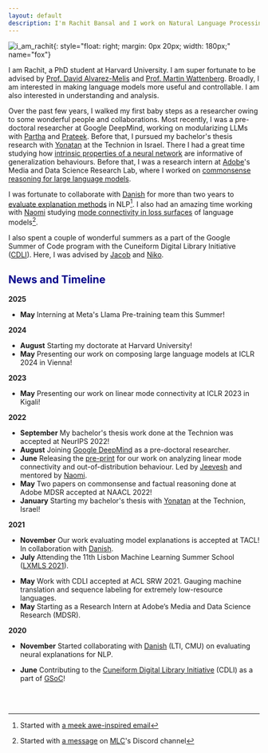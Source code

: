 ```yaml
---
layout: default
description: I'm Rachit Bansal and I work on Natural Language Processing. More details inside!
---
```


<!-- (comment) the image below can be found in img folder of this very project-->
![i_am_rachit](./img/people/me.png){: style="float: right; margin: 0px 20px; width: 180px;" name="fox"}


I am Rachit, a PhD student at Harvard University. I am super fortunate to be advised by [Prof. David Alvarez-Melis](https://dmelis.github.io) and [Prof. Martin Wattenberg](https://www.bewitched.com/about.html). Broadly, I am interested in making language models more useful and controllable. I am also interested in understanding and analysis.
<!-- I am also interested in robust evaluation and analysis.-->

Over the past few years, I walked my first baby steps as a researcher owing to some wonderful people and collaborations. Most recently, I was a pre-doctoral researcher at Google DeepMind, working on modularizing LLMs with [Partha](https://parthatalukdar.github.io/) and [Prateek](https://www.prateekjain.org/). Before that, I pursued my bachelor's thesis research with [Yonatan](http://www.cs.technion.ac.il/~belinkov/) at the Technion in Israel. There I had a great time studying how [intrinsic properties of a neural network](https://rachitbansal.github.io/information-measures) are informative of generalization behaviours. Before that, I was a research intern at [Adobe](https://research.adobe.com/)'s Media and Data Science Research Lab, where I worked on [commonsense reasoning for large language models](https://aclanthology.org/2022.naacl-main.83/).

I was fortunate to collaborate with [Danish](https://www.cs.cmu.edu/~ddanish/) for more than two years to [evaluate explanation methods](https://direct.mit.edu/tacl/article/doi/10.1162/tacl_a_00465/110436/Evaluating-Explanations-How-Much-Do-Explanations) in NLP[^1]. I also had an amazing time working with [Naomi](https://nsaphra.net/) studying [mode connectivity in loss surfaces](https://openreview.net/forum?id=hY6M0JHl3uL) of language models[^2].

I also spent a couple of wonderful summers as a part of the Google Summer of Code program with the Cuneiform Digital Library Initiative ([CDLI](https://cdli.ucla.edu/)). Here, I was advised by [Jacob](https://www.wolfson.ox.ac.uk/person/jacob-dahl) and [Niko](https://www.english-linguistics.de/nschenk/).

## <span style="color:darkblue">News and Timeline </span>
**2025**
* **May** Interning at Meta's Llama Pre-training team this Summer!

**2024**
* **August** Starting my doctorate at Harvard University!
* **May**  Presenting our work on composing large language models at ICLR 2024 in Vienna!

**2023**
* **May**  Presenting our work on linear mode connectivity at ICLR 2023 in Kigali!

**2022**
* **September**  My bachelor's thesis work done at the Technion was accepted at NeurIPS 2022!
* **August**  Joining [Google DeepMind](https://research.google/locations/india/) as a pre-doctoral researcher.
* **June**    Releasing the [pre-print](https://arxiv.org/abs/2205.12411) for our work on analyzing linear mode connectivity and out-of-distribution behaviour. Led by [Jeevesh](https://github.com/Jeevesh8) and mentored by [Naomi](http://nsaphra.github.io/).
* **May**     Two papers on commonsense and factual reasoning done at Adobe MDSR accepted at NAACL 2022!
* **January** Starting my bachelor's thesis with [Yonatan](http://www.cs.technion.ac.il/~belinkov/) at the Technion, Israel!

**2021**
* **November**  Our work evaluating model explanations is accepted at TACL! In collaboration with [Danish](https://www.cs.cmu.edu/~ddanish/).
* **July**    Attending the 11th Lisbon Machine Learning Summer School ([LXMLS 2021](http://lxmls.it.pt/2021/)).
<!-- * June 2021:    Volunteering at NAACL 2021. -->
* **May**     Work with CDLI accepted at ACL SRW 2021. Gauging machine translation and sequence labeling for extremely low-resource languages. 
* **May**     Starting as a Research Intern at Adobe’s Media and Data Science Research (MDSR).
<!-- * May 2021:     Volunteering at ICLR 2021. -->
<!-- * **February**  My first research paper accepted at PAKDD 2021. Detecting fake news early, with [Prof. Tanmoy Chakraborty](http://faculty.iiitd.ac.in/~tanmoy/) and [William Scott](https://www.linkedin.com/in/williamscottp/). -->

**2020**
* **November**  Started collaborating with [Danish](https://www.cs.cmu.edu/~ddanish/) (LTI, CMU) on evaluating neural explanations for NLP.
<!-- * Nov 2020:     Volunteering at EMNLP 2020. -->
* **June**    Contributing to the [Cuneiform Digital Library Initiative](https://cdli.ucla.edu/) (CDLI) as a part of [GSoC](https://summerofcode.withgoogle.com/)!
<!-- * June 2020:    Volunteering at ACL 2020. -->
<!-- * **May**     Joined [LCS2](http://lcs2.iiitd.edu.in/), IIIT-D as a Research Intern. Working on closed-domain misinformation detection across social networks. -->
<!-- * May 2019:     Serving as a Teaching Assistant for the Machine Learning course at Coding Blocks. With [Prateek](http://www.prateeknarang.com/) and [Manu](https://www.manuspillai.in/). -->


<br><br>

[^1]: Started with [a meek awe-inspired email](https://rachitbansal.github.io/img/danish-email.png)
[^2]: Started with [a message](https://rachitbansal.github.io/img/naomi-discord.jpeg) on [MLC](https://mlcollective.org/)'s Discord channel
